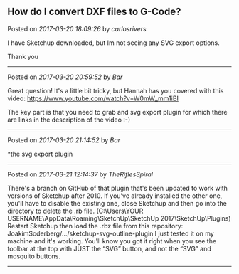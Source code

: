 ## How do I convert DXF files to G-Code?
Posted on *2017-03-20 18:09:26* by *carlosrivers*

I have Sketchup downloaded, but Im not seeing any SVG export options.

Thank you

---

Posted on *2017-03-20 20:59:52* by *Bar*

Great question! It's a little bit tricky, but Hannah has you covered with this video: https://www.youtube.com/watch?v=W0mW_mm1iBI 

The key part is that you need to grab and svg export plugin for which there are links in the description of the video :-)

---

Posted on *2017-03-20 21:14:52* by *Bar*

*the svg export plugin

---

Posted on *2017-03-21 12:14:37* by *TheRiflesSpiral*

There's a branch on GitHub of that plugin that's been updated to work with versions of Sketchup after 2010.
If you've already installed the other one, you'll have to disable the existing one, close Sketchup and then go into the directory to delete the .rb file. (C:\Users\YOUR USERNAME\AppData\Roaming\SketchUp\SketchUp 2017\SketchUp\Plugins)
Restart Sketchup then load the .rbz file from this repository:
JoakimSoderberg/…/sketchup-svg-outline-plugin
I just tested it on my machine and it's working.
You'll know you got it right when you see the toolbar at the top with JUST the “SVG” button, and not the “SVG” and mosquito buttons.

---

